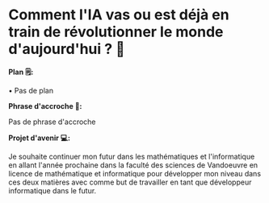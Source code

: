 # **Comment l'IA vas ou est déjà en train de révolutionner le monde d'aujourd'hui ? 🤖**

**Plan 🗒:**

• Pas de plan


**Phrase d'accroche 🚀:**

Pas de phrase d'accroche

**Projet d'avenir 💻:**

Je souhaite continuer mon futur dans les mathématiques et l&#39;informatique en allant l&#39;année prochaine dans la faculté des sciences de Vandoeuvre en licence de mathématique et informatique pour développer mon niveau dans ces deux matières avec comme but de travailler en tant que développeur informatique dans le futur.
